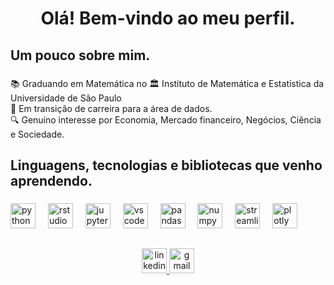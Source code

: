 <h1 align="center">Olá! Bem-vindo ao meu perfil.</h1>

###

<h2 align="left">Um pouco sobre mim.</h2>

###

<p align="left">📚 Graduando em Matemática no 🏛️ Instituto de Matemática e Estatística da Universidade de São Paulo<br>🎲 Em transição de carreira para a área de dados. <br>🔍 Genuíno interesse por Economia, Mercado financeiro, Negócios, Ciência e Sociedade.</p>

###

<h2 align="left">Linguagens, tecnologias e bibliotecas que venho aprendendo.</h2>

###

<div align="left">
  <img src="https://cdn.jsdelivr.net/gh/devicons/devicon/icons/python/python-original-wordmark.svg" height="40" alt="python logo"  />
  <img width="12" />
  <img src="https://cdn.jsdelivr.net/gh/devicons/devicon/icons/rstudio/rstudio-original.svg" height="40" alt="rstudio logo"  />
  <img width="12" />
  <img src="https://cdn.jsdelivr.net/gh/devicons/devicon/icons/jupyter/jupyter-original-wordmark.svg" height="40" alt="jupyter logo"  />
  <img width="12" />
  <img src="https://cdn.jsdelivr.net/gh/devicons/devicon/icons/vscode/vscode-original.svg" height="40" alt="vscode logo"  />
  <img width="12" />
  <img src="https://cdn.jsdelivr.net/gh/devicons/devicon/icons/pandas/pandas-original-wordmark.svg" height="40" alt="pandas logo"  />
  <img width="12" />
  <img src="https://cdn.jsdelivr.net/gh/devicons/devicon/icons/numpy/numpy-original.svg" height="40" alt="numpy logo"  />
  <img width="12" />
  <img src="https://streamlit.io/images/brand/streamlit-logo-primary-colormark-darktext.svg" height="40" alt="streamlit logo" />
  <img width="12" />
  <img src="https://cdn.jsdelivr.net/gh/devicons/devicon@latest/icons/plotly/plotly-original.svg" height="40" alt="plotly logo />
</div>

###
##
<div align="center">
  <a href="https://www.linkedin.com/in/lucas-henrique-usp/" target="_blank">
    <img src="https://img.shields.io/static/v1?message=LinkedIn&logo=linkedin&label=&color=0077B5&logoColor=white&labelColor=&style=flat" height="40" alt="linkedin logo"  />
  </a>
  <a href="lucas.h137@usp.br" target="_blank">
    <img src="https://img.shields.io/static/v1?message=Gmail&logo=gmail&label=&color=D14836&logoColor=white&labelColor=&style=flat" height="40" alt="gmail logo"  />
  </a>
</div>

###
  
